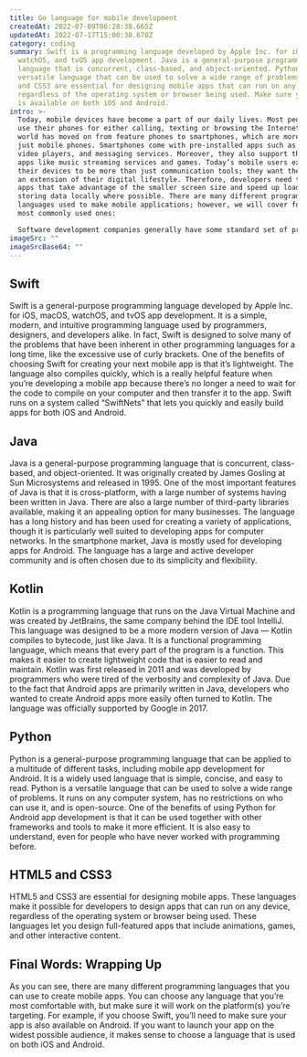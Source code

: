 ```yaml
---
title: Go language for mobile development
createdAt: 2022-07-09T06:28:38.665Z
updatedAt: 2022-07-17T15:00:30.670Z
category: coding
summary: Swift is a programming language developed by Apple Inc. for iOS, macOS,
  watchOS, and tvOS app development. Java is a general-purpose programming
  language that is concurrent, class-based, and object-oriented. Python is a
  versatile language that can be used to solve a wide range of problems. HTML5
  and CSS3 are essential for designing mobile apps that can run on any device,
  regardless of the operating system or browser being used. Make sure your app
  is available on both iOS and Android.
intro: >-
  Today, mobile devices have become a part of our daily lives. Most people
  use their phones for either calling, texting or browsing the Internet. The
  world has moved on from feature phones to smartphones, which are more than
  just mobile phones. Smartphones come with pre-installed apps such as cameras,
  video players, and messaging services. Moreover, they also support third-party
  apps like music streaming services and games. Today’s mobile users expect
  their devices to be more than just communication tools; they want them to be
  an extension of their digital lifestyle. Therefore, developers need to create
  apps that take advantage of the smaller screen size and speed up load times by
  storing data locally where possible. There are many different programming
  languages used to make mobile applications; however, we will cover four of the
  most commonly used ones: 

  Software development companies generally have some standard set of programming languages that they prefer working with. When it comes to mobile app development you might find one language rising above the rest based on its popularity among developers as well as other factors such as job demand for that specific language. Read on to learn about some of the most common programming languages for developing mobile apps:
imageSrc: ""
imageSrcBase64: ""
---
```


## Swift

Swift is a general-purpose programming language developed by Apple Inc. for iOS, macOS, watchOS, and tvOS app development. It is a simple, modern, and intuitive programming language used by programmers, designers, and developers alike. In fact, Swift is designed to solve many of the problems that have been inherent in other programming languages for a long time, like the excessive use of curly brackets. One of the benefits of choosing Swift for creating your next mobile app is that it’s lightweight. The language also compiles quickly, which is a really helpful feature when you’re developing a mobile app because there’s no longer a need to wait for the code to compile on your computer and then transfer it to the app. Swift runs on a system called “SwiftNets” that lets you quickly and easily build apps for both iOS and Android.

## Java

Java is a general-purpose programming language that is concurrent, class-based, and object-oriented. It was originally created by James Gosling at Sun Microsystems and released in 1995. One of the most important features of Java is that it is cross-platform, with a large number of systems having been written in Java. There are also a large number of third-party libraries available, making it an appealing option for many businesses. The language has a long history and has been used for creating a variety of applications, though it is particularly well suited to developing apps for computer networks. In the smartphone market, Java is mostly used for developing apps for Android. The language has a large and active developer community and is often chosen due to its simplicity and flexibility.

## Kotlin

Kotlin is a programming language that runs on the Java Virtual Machine and was created by JetBrains, the same company behind the IDE tool IntelliJ. This language was designed to be a more modern version of Java — Kotlin compiles to bytecode, just like Java. It is a functional programming language, which means that every part of the program is a function. This makes it easier to create lightweight code that is easier to read and maintain. Kotlin was first released in 2011 and was developed by programmers who were tired of the verbosity and complexity of Java. Due to the fact that Android apps are primarily written in Java, developers who wanted to create Android apps more easily often turned to Kotlin. The language was officially supported by Google in 2017.

## Python

Python is a general-purpose programming language that can be applied to a multitude of different tasks, including mobile app development for Android. It is a widely used language that is simple, concise, and easy to read. Python is a versatile language that can be used to solve a wide range of problems. It runs on any computer system, has no restrictions on who can use it, and is open-source. One of the benefits of using Python for Android app development is that it can be used together with other frameworks and tools to make it more efficient. It is also easy to understand, even for people who have never worked with programming before.

## HTML5 and CSS3

HTML5 and CSS3 are essential for designing mobile apps. These languages make it possible for developers to design apps that can run on any device, regardless of the operating system or browser being used. These languages let you design full-featured apps that include animations, games, and other interactive content.

## Final Words: Wrapping Up

As you can see, there are many different programming languages that you can use to create mobile apps. You can choose any language that you’re most comfortable with, but make sure it will work on the platform(s) you’re targeting. For example, if you choose Swift, you’ll need to make sure your app is also available on Android. If you want to launch your app on the widest possible audience, it makes sense to choose a language that is used on both iOS and Android.
